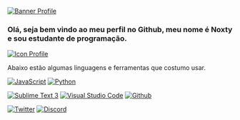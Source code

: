 [![Banner Profile](https://cdn.discordapp.com/attachments/774725581547372544/783472700021932042/95bc3120645b2aa157fb280d619a7181.png)]()

### Olá, seja bem vindo ao meu perfil no Github, meu nome é Noxty e sou estudante de programação.

[![Icon Profile](https://cdn.discordapp.com/attachments/774725581547372544/783472693034090496/original.jpg)]()

Abaixo estão algumas linguagens e ferramentas que costumo usar.

[![JavaScript](https://img.icons8.com/ios/50/000000/javascript.png)]()
[![Python](https://img.icons8.com/ios/50/000000/python.png)]()


[![Sublime Text 3](https://img.icons8.com/ios/50/000000/sublime-text.png)]()
[![Visual Studio Code](https://img.icons8.com/ios/50/000000/visual-studio-logo.png)]()
[![Github](https://img.icons8.com/ios/50/000000/github.png)]()


[![Twitter](https://img.icons8.com/fluent-systems-regular/50/000000/twitter.png)](https://twitter.com/blxcknoxty)
[![Discord](https://img.icons8.com/carbon-copy/50/000000/discord-logo.png)](https://discord.com/)

